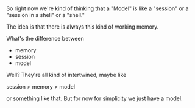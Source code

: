#

So right now we're kind of thinking that a "Model" is like a "session" or a
"session in a shell" or a "shell." 


The idea is that there is always this kind of working memory.

What's the difference between

- memory
- session
- model

Well? They're all kind of intertwined, maybe like

session > memory > model

or something like that. But for now for simplicity we just have a model.
